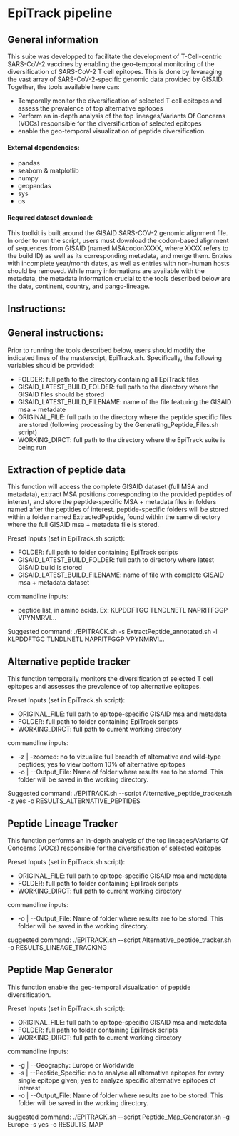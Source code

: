 # EpiTrack pipeline

## General information


This suite was developped to facilitate the development of T-Cell-centric SARS-CoV-2 vaccines by enabling the geo-temporal monitoring of the diversification of SARS-CoV-2 T cell epitopes. This is done by levaraging the vast array of SARS-CoV-2-specific genomic data provided by GISAID. Together, the tools available here can:
-	Temporally monitor the diversification of selected T cell epitopes and assess the prevalence of top alternative epitopes 
-	Perform an in-depth analysis of the top lineages/Variants Of Concerns (VOCs) responsible for the diversification of selected epitopes
-	enable the geo-temporal visualization of peptide diversification.


#### External dependencies:
-	pandas 
-	seaborn & matplotlib
-	numpy
-	geopandas
-   sys
-   os

#### Required dataset download:
This toolkit is built around the GISAID SARS-COV-2 genomic alignment file. In order to run the script, users must download the codon-based alignment of sequences from GISAID (named MSAcodonXXXX, where XXXX refers to the build ID) as well as its corresponding metadata, and merge them. Entries with incomplete year/month dates, as well as entries with non-human hosts should be removed. While many informations are available with the metadata, the metadata information crucial to the tools described below are the date, continent, country, and pango-lineage.


## Instructions:
## General instructions:
Prior to running the tools described below, users should modify the indicated lines of the masterscipt, EpiTrack.sh.
Specifically, the following variables should be provided:

-  FOLDER: full path to the directory containing all EpiTrack files
-  GISAID_LATEST_BUILD_FOLDER: full path to the directory where the GISAID files should be stored
-  GISAID_LATEST_BUILD_FILENAME: name of the file featuring the GISAID msa + metadate
-  ORIGINAL_FILE: full path to the directory where the peptide specific files are stored (following processing by the Generating_Peptide_Files.sh script)
-  WORKING_DIRCT: full path to the directory where the EpiTrack suite is being run

## Extraction of peptide data
This function will access the complete GISAID dataset (full MSA and metadata), extract MSA positions corresponding to the provided peptides of interest, and store the peptide-specific MSA + metadata files in folders named after the peptides of interest. peptide-specific folders will be stored within a folder named ExtractedPeptide, found within the same directory where the full GISAID msa + metadata file is stored.

Preset Inputs (set in EpiTrack.sh script): 
-	FOLDER: full path to folder containing EpiTrack scripts
-   GISAID_LATEST_BUILD_FOLDER: full path to directory where latest GISAID build is stored
-   GISAID_LATEST_BUILD_FILENAME: name of file with complete GISAID msa + metadata dataset

commandline inputs:
-   peptide list, in amino acids. Ex: KLPDDFTGC TLNDLNETL NAPRITFGGP VPYNMRVI...

Suggested command:
./EPITRACK.sh -s ExtractPeptide_annotated.sh -l KLPDDFTGC TLNDLNETL NAPRITFGGP VPYNMRVI...

## Alternative peptide tracker

This function temporally monitors the diversification of selected T cell epitopes and assesses the prevalence of top alternative epitopes.

Preset Inputs (set in EpiTrack.sh script): 
-	ORIGINAL_FILE: full path to epitope-specific GISAID msa and metadata
-	FOLDER: full path to folder containing EpiTrack scripts
-   WORKING_DIRCT: full path to current working directory

commandline inputs:
-	-z | -zoomed: no to vizualize full breadth of alternative and wild-type peptides; yes to view bottom 10% of alternative epitopes
-	-o | --Output_File: Name of folder where results are to be stored. This folder will be saved in the working directory.

Suggested command: 
./EPITRACK.sh --script Alternative_peptide_tracker.sh -z yes -o RESULTS_ALTERNATIVE_PEPTIDES


## Peptide Lineage Tracker
This function performs an in-depth analysis of the top lineages/Variants Of Concerns (VOCs) responsible for the diversification of selected epitopes

Preset Inputs (set in EpiTrack.sh script): 
-	ORIGINAL_FILE: full path to epitope-specific GISAID msa and metadata
-	FOLDER: full path to folder containing EpiTrack scripts
-   WORKING_DIRCT: full path to current working directory

commandline inputs:
-	-o | --Output_File: Name of folder where results are to be stored. This folder will be saved in the working directory.

suggested command: 
./EPITRACK.sh --script Alternative_peptide_tracker.sh -o RESULTS_LINEAGE_TRACKING


## Peptide Map Generator
This function enable the geo-temporal visualization of peptide diversification.

Preset Inputs (set in EpiTrack.sh script): 
-	ORIGINAL_FILE: full path to epitope-specific GISAID msa and metadata
-	FOLDER: full path to folder containing EpiTrack scripts
-   WORKING_DIRCT: full path to current working directory

commandline inputs:
-   -g | --Geography: Europe or Worldwide
-   -s | --Peptide_Specific: no to analyse all alternative epitopes for every single epitope given; yes to analyze specific alternative epitopes of interest
-	-o | --Output_File: Name of folder where results are to be stored. This folder will be saved in the working directory.

suggested command:
./EPITRACK.sh --script Peptide_Map_Generator.sh -g Europe -s yes -o RESULTS_MAP




